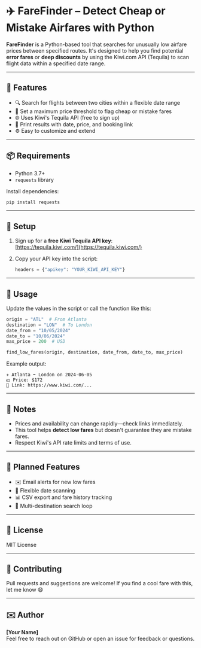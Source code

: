 # ✈️ FareFinder – Detect Cheap or Mistake Airfares with Python

**FareFinder** is a Python-based tool that searches for unusually low airfare prices between specified routes. It's designed to help you find potential **error fares** or **deep discounts** by using the Kiwi.com API (Tequila) to scan flight data within a specified date range.

---

## 🚀 Features

- 🔍 Search for flights between two cities within a flexible date range
- 💸 Set a maximum price threshold to flag cheap or mistake fares
- 🌐 Uses Kiwi's Tequila API (free to sign up)
- 📄 Print results with date, price, and booking link
- ⚙️ Easy to customize and extend

---

## 📦 Requirements

- Python 3.7+
- `requests` library

Install dependencies:
```bash
pip install requests
```

---

## 🔑 Setup

1. Sign up for a **free Kiwi Tequila API key**:  
   [https://tequila.kiwi.com/](https://tequila.kiwi.com/)

2. Copy your API key into the script:
   ```python
   headers = {"apikey": "YOUR_KIWI_API_KEY"}
   ```

---

## 🧪 Usage

Update the values in the script or call the function like this:

```python
origin = "ATL"  # From Atlanta
destination = "LON"  # To London
date_from = "10/05/2024"
date_to = "10/06/2024"
max_price = 200  # USD

find_low_fares(origin, destination, date_from, date_to, max_price)
```

Example output:
```
✈️ Atlanta ➡️ London on 2024-06-05
💵 Price: $172
🔗 Link: https://www.kiwi.com/...
```

---

## 📌 Notes

- Prices and availability can change rapidly—check links immediately.
- This tool helps **detect low fares** but doesn't guarantee they are mistake fares.
- Respect Kiwi's API rate limits and terms of use.

---

## 🔧 Planned Features

- ✉️ Email alerts for new low fares
- 📆 Flexible date scanning
- 📊 CSV export and fare history tracking
- 🛫 Multi-destination search loop

---

## 📄 License

MIT License

---

## 🤝 Contributing

Pull requests and suggestions are welcome! If you find a cool fare with this, let me know 😄

---

## ✉️ Author

**[Your Name]**  
Feel free to reach out on GitHub or open an issue for feedback or questions.
